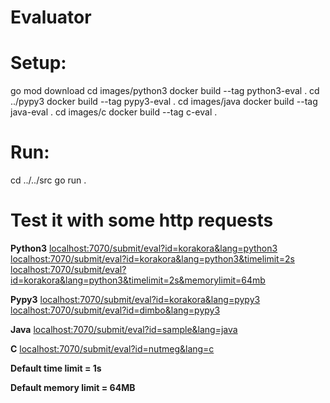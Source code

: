 
# Evaluator

  

# Setup:

go mod download
cd images/python3
docker build --tag python3-eval .
cd ../pypy3
docker build --tag pypy3-eval .
cd images/java
docker build --tag java-eval .
cd images/c
docker build --tag c-eval .

# Run:
cd ../../src
go run .

# Test it with some http requests

 **Python3**
[localhost:7070/submit/eval?id=korakora&lang=python3](localhost:7070/submit/eval?id=korakora&lang=python3)
[localhost:7070/submit/eval?id=korakora&lang=python3&timelimit=2s](localhost:7070/submit/eval?id=korakora&lang=python3&timelimit=2s)
[localhost:7070/submit/eval?id=korakora&lang=python3&timelimit=2s&memorylimit=64mb](localhost:7070/submit/eval?%20id=korakora&lang=python3&timelimit=2s&memorylimit=64mb)

**Pypy3**
[localhost:7070/submit/eval?id=korakora&lang=pypy3](localhost:7070/submit/eval?id=korakora&lang=pypy3)
[localhost:7070/submit/eval?id=dimbo&lang=pypy3](localhost:7070/submit/eval?id=dimbo&lang=pypy3)

**Java**
[localhost:7070/submit/eval?id=sample&lang=java](localhost:7070/submit/eval?id=sample&lang=java)

**C**
[localhost:7070/submit/eval?id=nutmeg&lang=c](localhost:7070/submit/eval?id=nutmeg&lang=c)

 
**Default time limit = 1s**

**Default memory limit = 64MB**
